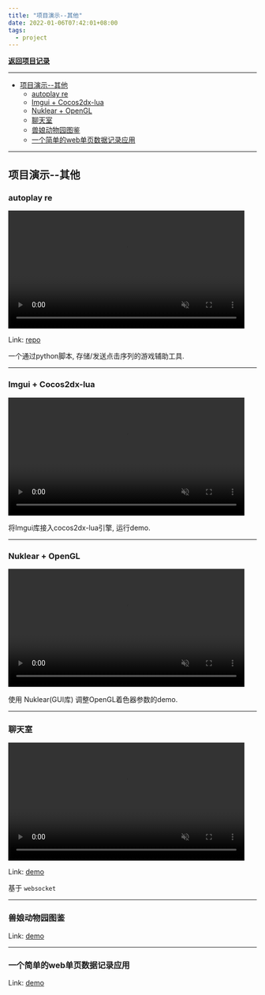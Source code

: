 ```yaml
---
title: "项目演示--其他"
date: 2022-01-06T07:42:01+08:00
tags:
  - project
---
```


<ion-icon name="arrow-up"></ion-icon> **[返回项目记录](../../project)**

---

- [项目演示--其他](#项目演示--其他)
  - [autoplay re](#autoplay-re)
  - [Imgui + Cocos2dx-lua](#imgui--cocos2dx-lua)
  - [Nuklear + OpenGL](#nuklear--opengl)
  - [聊天室](#聊天室)
  - [兽娘动物园图鉴](#兽娘动物园图鉴)
  - [一个简单的web单页数据记录应用](#一个简单的web单页数据记录应用)

---

## 项目演示--其他

### autoplay re

<video width="95%" preload="metadata" controlslist="nodownload" controls muted loop disablePictureInPicture > <source src="https://shareee-1301480300.file.myqcloud.com/%E9%A1%B9%E7%9B%AE%E6%BC%94%E7%A4%BA/%E5%85%B6%E4%BB%96/demo-autoplayre.mp4" type="video/mp4"> </videos>

Link: [repo](https://gitee.com/etfire/autoplayre)

一个通过python脚本, 存储/发送点击序列的游戏辅助工具.

---

### Imgui + Cocos2dx-lua

<video width="95%" preload="metadata" controlslist="nodownload" controls muted loop disablePictureInPicture > <source src="https://shareee-1301480300.file.myqcloud.com/%E9%A1%B9%E7%9B%AE%E6%BC%94%E7%A4%BA/%E5%85%B6%E4%BB%96/imgui%2Bcocos2dx-lua.mp4" type="video/mp4"> </videos>

将Imgui库接入cocos2dx-lua引擎, 运行demo.

---

### Nuklear + OpenGL

<video width="95%" preload="metadata" controlslist="nodownload" controls muted loop disablePictureInPicture > <source src="https://shareee-1301480300.file.myqcloud.com/%E9%A1%B9%E7%9B%AE%E6%BC%94%E7%A4%BA/%E5%85%B6%E4%BB%96/Nuklear%2BOpenGL.mp4" type="video/mp4"> </videos>

使用 Nuklear(GUI库) 调整OpenGL着色器参数的demo.

---

### 聊天室

<video width="95%" preload="metadata" controlslist="nodownload" controls muted loop disablePictureInPicture > <source src="https://shareee-1301480300.file.myqcloud.com/%E9%A1%B9%E7%9B%AE%E6%BC%94%E7%A4%BA/%E5%85%B6%E4%BB%96/chatroom-ws.mp4" type="video/mp4"> </videos>

Link: [demo](http://echo1.simplesns.net:1884/)

基于 `websocket`


---

### 兽娘动物园图鉴

Link: [demo](https://a1-1301480300.file.myqcloud.com/_static/Friends/japaripark/index.html)

---

### 一个简单的web单页数据记录应用

Link: [demo](https://eternalfire.github.io/pwb/)

